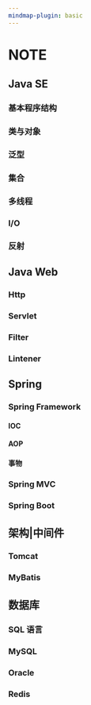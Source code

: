 ```yaml
---
mindmap-plugin: basic
---
```

# NOTE

## Java SE

### 基本程序结构

### 类与对象

### 泛型

### 集合

### 多线程

### I/O

### 反射

## Java Web

### Http

### Servlet

### Filter

### Lintener

## Spring

### Spring Framework

#### IOC

#### AOP

#### 事物

### Spring MVC

### Spring Boot

## 架构|中间件

### Tomcat

### MyBatis

## 数据库

### SQL 语言

### MySQL

### Oracle

### Redis